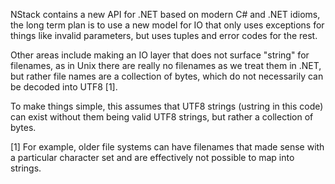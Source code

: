 
NStack contains a new API for .NET based on modern C# and .NET idioms,
the long term plan is to use a new model for IO that only uses
exceptions for things like invalid parameters, but uses tuples and
error codes for the rest.

Other areas include making an IO layer that does not surface "string"
for filenames, as in Unix there are really no filenames as we treat
them in .NET, but rather file names are a collection of bytes, which
do not necessarily can be decoded into UTF8 [1].

To make things simple, this assumes that UTF8 strings (ustring in this
code) can exist without them being valid UTF8 strings, but rather a
collection of bytes.

[1] For example, older file systems can have filenames that made sense with
a particular character set and are effectively not possible to map into strings.
